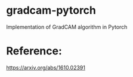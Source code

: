# gradcam-pytorch
Implementation of GradCAM algorithm in Pytorch

# Reference:
https://arxiv.org/abs/1610.02391
